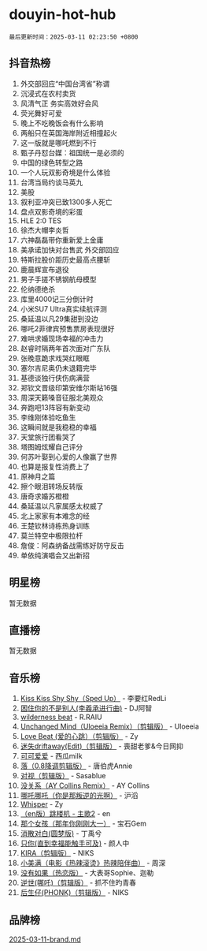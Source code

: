 # douyin-hot-hub

`最后更新时间：2025-03-11 02:23:50 +0800`

## 抖音热榜

1. 外交部回应“中国台湾省”称谓
1. 沉浸式在农村卖货
1. 风清气正 务实高效好会风
1. 荧光舞好可爱
1. 晚上不吃晚饭会有什么影响
1. 两船只在英国海岸附近相撞起火
1. 这一版就是哪吒燃到不行
1. 甄子丹怼台媒：祖国统一是必须的
1. 中国的绿色转型之路
1. 一个人玩双影奇境是什么体验
1. 台湾当局约谈马英九
1. 美股
1. 叙利亚冲突已致1300多人死亡
1. 盘点双影奇境的彩蛋
1. HLE 2:0 TES
1. 徐杰大帽李炎哲
1. 六神磊磊带你重新爱上金庸
1. 美承诺加快对台售武 外交部回应
1. 特斯拉股价距历史最高点腰斩
1. 鹿晨辉宣布退役
1. 男子手搓不锈钢航母模型
1. 伦纳德绝杀
1. 库里4000记三分倒计时
1. 小米SU7 Ultra真实续航评测
1. 桑延温以凡29集甜到没边
1. 哪吒2菲律宾预售票房表现很好
1. 难哄求婚现场幸福的冲击力
1. 赵睿时隔两年首次面对广东队
1. 张晚意跪求戏哭红眼眶
1. 塞尔吉尼奥仍未退籍完毕
1. 基德谈独行侠伤病满营
1. 郑钦文晋级印第安维尔斯站16强
1. 周深天籁嗓音征服北美观众
1. 奔跑吧13阵容有新变动
1. 李维刚体验吃鱼生
1. 这瞬间就是我稳稳的幸福
1. 天堂旅行团看哭了
1. 塔图姆炫耀自己评分
1. 何苏叶娶到心爱的人像赢了世界
1. 也算是报复性消费上了
1. 原神月之篇
1. 擦个眼泪转场反转版
1. 唐奇求婚苏橙橙
1. 桑延温以凡家属感太权威了
1. 北上家家有本难念的经
1. 王楚钦林诗栋热身训练
1. 莫兰特空中极限拉杆
1. 詹俊：阿森纳备战需练好防守反击
1. 单依纯演唱会又出新招

## 明星榜

暂无数据

## 直播榜

暂无数据

## 音乐榜

1. [Kiss Kiss Shy Shy（Sped Up）](https://sf3-cdn-tos.douyinstatic.com/obj/tos-cn-ve-2774/oYpXDAeGgQK0zfPaji7iKUixpCXFGILeLGmvYA) - 李要红RedLi
1. [困住你的不是别人(李羲承进行曲)](https://sf3-cdn-tos.douyinstatic.com/obj/tos-cn-ve-2774/okWrrVL1iQGZbfHVeCPAe7IaerYfM2jEQi5mNI) - DJ阿智
1. [wilderness beat](https://sf3-cdn-tos.douyinstatic.com/obj/tos-cn-ve-2774/o0oBmODSFCpfFdLRGzAAFC2ah9AIMEQfAOueVE) - R.RAIU
1. [Unchanged Mind（Uloeeia Remix）（剪辑版）](https://sf3-cdn-tos.douyinstatic.com/obj/tos-cn-ve-2774/oIHYu1YfsziJqmggAqBsXOiiI2Y1QB6I61RsMW) - Uloeeia
1. [Love Beat  (爱的心跳）（剪辑版）](https://sf3-cdn-tos.douyinstatic.com/obj/tos-cn-ve-2774/oUlARwvEINIisZ9nCnKMZiYFGfCCYLtDADDBge) - Zy
1. [迷失driftaway(Edit)（剪辑版）](https://sf6-cdn-tos.douyinstatic.com/obj/tos-cn-ve-2774/ogaa1xGNeFO6FCaMgO8PzzAceEI4fBLDMi15H3) - 喪甜老爹&今日网抑
1. [可可爱爱](https://sf3-cdn-tos.douyinstatic.com/obj/tos-cn-ve-2774/0deb1e75aea643b9927ba26aaafa29dd) - 西瓜milk
1. [落（0.8降调剪辑版）](https://sf3-cdn-tos.douyinstatic.com/obj/tos-cn-ve-2774/ociN0WUv3APijBYr6DUmAHmdkZ5MjM6gIF3iA) - 唐伯虎Annie
1. [对视（剪辑版）](https://sf5-hl-cdn-tos.douyinstatic.com/obj/tos-cn-ve-2774/ogKtIhiB0WfAa18F9z3uWODMtZi2ysB1VuAIsQ) - Sasablue
1. [没关系（AY Collins Remix）](https://sf3-cdn-tos.douyinstatic.com/obj/tos-cn-ve-2774/oIBbI5Ghw4zdUCQMJrDEFaAQilZP3EIDSi7MW) - AY Collins
1. [哪吒哪吒（你是那叛逆的光啊）](https://sf3-cdn-tos.douyinstatic.com/obj/tos-cn-ve-2774/oUkQCgCDnBanFehFEFQDxCQntAOIfp9gyZYFVo) - 沪滔
1. [Whisper](https://sf3-cdn-tos.douyinstatic.com/obj/tos-cn-ve-2774/oEeYKDxIDCFuArkftgkGqCnG7xZtRC2rEMKBQi) - Zy
1. [（en版）跳楼机 - 主歌2](https://sf3-cdn-tos.douyinstatic.com/obj/tos-cn-ve-2774/oklN6GvgQ2L8DpPeaAGf1gPeyKzjXFwHIwoCZv) - en
1. [那个女孩（那年你刚刚大一）](https://sf5-hl-cdn-tos.douyinstatic.com/obj/tos-cn-ve-2774/o4IZw7TlivwiBBBMA2rIgWrGNIrjFroh6bPqQ) - 宝石Gem
1. [消散对白(圆梦版)](https://sf3-cdn-tos.douyinstatic.com/obj/tos-cn-ve-2774/og4jB5I5IizzoZVAAAzWgBMAsMDWoArfwBOiFs) - 丁禹兮
1. [只你(直到幸福能触手可及)](https://sf3-cdn-tos.douyinstatic.com/obj/tos-cn-ve-2774/o0lBkRDzFTeaVSUz3ZZSCBVtZ5DIMQGfgmEAuE) - 颜人中
1. [KIRA（剪辑版）](https://sf5-hl-cdn-tos.douyinstatic.com/obj/tos-cn-ve-2774/o0Bq3TvdHqOfzihWrHyABMociuMA3Inwsbx9Wi) - NIKS
1. [小美满（电影《热辣滚烫》热辣陪伴曲）](https://sf3-cdn-tos.douyinstatic.com/obj/tos-cn-ve-2774/o0GAn2lSgfZIDUgtevCGDQYnFg4CwnrBaxbTZL) - 周深
1. [没有如果（热恋版）](https://sf5-hl-cdn-tos.douyinstatic.com/obj/tos-cn-ve-2774/o4iETqbxIThtCXlBeV0DfAhZsbCFGhagYupnMx) - 大表哥Sophie、迦勒
1. [逆世(哪吒)（剪辑版）](https://sf6-cdn-tos.douyinstatic.com/obj/tos-cn-ve-2774/oMIEZAfEogrLnzfDWMBiZKCWuXIUFLtRDsOFWs) - 抓不住旳青春
1. [后生仔(PHONK)（剪辑版）](https://sf3-cdn-tos.douyinstatic.com/obj/tos-cn-ve-2774/o0TzmfumdQAJ1aGG9F5LfTXIYeGcqYKRPAeFdJ) - NIKS

## 品牌榜

[2025-03-11-brand.md](2025-03-11-brand.md)
